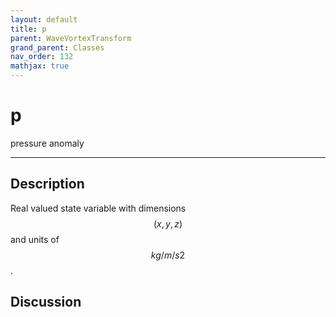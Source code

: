 ```yaml
---
layout: default
title: p
parent: WaveVortexTransform
grand_parent: Classes
nav_order: 132
mathjax: true
---
```


#  p

pressure anomaly


---

## Description
Real valued state variable with dimensions $$(x,y,z)$$ and units of $$kg/m/s2$$.

## Discussion

